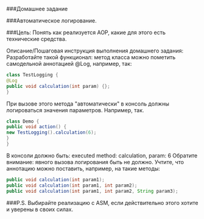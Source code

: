 ###Домашнее задание

###Автоматическое логирование.

###Цель:
Понять как реализуется AOP, какие для этого есть технические средства.

Описание/Пошаговая инструкция выполнения домашнего задания:
Разработайте такой функционал:
метод класса можно пометить самодельной аннотацией @Log, например, так:
```java
class TestLogging {
@Log
public void calculation(int param) {};
}
```
При вызове этого метода "автоматически" в консоль должны логироваться значения параметров.
Например, так.
```java
class Demo {
public void action() {
new TestLogging().calculation(6);
}
}
```
В консоли должно быть:
executed method: calculation, param: 6
Обратите внимание: явного вызова логирования быть не должно.
Учтите, что аннотацию можно поставить, например, на такие методы:
```java
public void calculation(int param1);
public void calculation(int param1, int param2);
public void calculation(int param1, int param2, String param3);
```
###P.S.
Выбирайте реализацию с ASM, если действительно этого хотите и уверены в своих силах.
